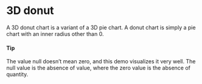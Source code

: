 # 3D donut

A 3D donut chart is a variant of a 3D pie chart. A donut chart is simply a pie chart with an inner radius other than 0.
#### Tip
The value null doesn’t mean zero, and this demo visualizes it very well. The null value is the absence of value, where the zero value is the absence of quantity. 
